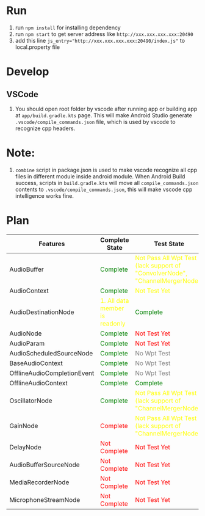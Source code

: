 # Run

1. run `npm install` for installing dependency
2. run `npm start` to get server address like `http://xxx.xxx.xxx.xxx:20490`
3. add this line `js_entry="http://xxx.xxx.xxx.xxx:20490/index.js"` to local.property file

# Develop

## VSCode

1. You should open root folder by vscode after running app or building app at `app/build.gradle.kts` page. This will make Android Studio generate `.vscode/compile_commands.json` file, which is used by vscode to recognize cpp headers.

# Note:

1. `combine` script in package.json is used to make vscode recognize all cpp files in different module inside android module. When Android Build success, scripts in `build.gradle.kts` will move all `compile_commands.json` contents to `.vscode/compile_commands.json`, this will make vscode cpp intelligence works fine.

# Plan

| Features                    | Complete State                                             | Test State                                                                                               |
| --------------------------- | ---------------------------------------------------------- | -------------------------------------------------------------------------------------------------------- |
| AudioBuffer                 | <font color="green">Complete</font>                        | <font color="yellow">Not Pass All Wpt Test (lack support of "ConvolverNode", "ChannelMergerNode")</font> |
| AudioContext                | <font color="green">Complete</font>                        | <font color="yellow">Not Test Yet</font>                                                                 |
| AudioDestinationNode        | <font color="yellow">1. All data member is readonly</font> | <font color="green">Complete</font>                                                                      |
| AudioNode                   | <font color="green">Complete</font>                        | <font color="red">Not Test Yet</font>                                                                    |
| AudioParam                  | <font color="green">Complete</font>                        | <font color="red">Not Test Yet</font>                                                                    |
| AudioScheduledSourceNode    | <font color="green">Complete</font>                        | <font color="grey">No Wpt Test</font>                                                                    |
| BaseAudioContext            | <font color="green">Complete</font>                        | <font color="grey">No Wpt Test</font>                                                                    |
| OfflineAudioCompletionEvent | <font color="green">Complete</font>                        | <font color="grey">No Wpt Test</font>                                                                    |
| OfflineAudioContext         | <font color="green">Complete</font>                        | <font color="green">Complete</font>                                                                      |
| OscillatorNode              | <font color="green">Complete</font>                        | <font color="yellow">Not Pass All Wpt Test (lack support of "ChannelMergerNode")</font>                  |
| GainNode                    | <font color="red">Complete</font>                          | <font color="yellow">Not Pass All Wpt Test (lack support of "ChannelMergerNode")</font>                  |
| DelayNode                   | <font color="red">Not Complete</font>                      | <font color="red">Not Test Yet</font>                                                                    |
| AudioBufferSourceNode       | <font color="red">Not Complete</font>                      | <font color="red">Not Test Yet</font>                                                                    |
| MediaRecorderNode           | <font color="red">Not Complete</font>                      | <font color="red">Not Test Yet</font>                                                                    |
| MicrophoneStreamNode        | <font color="red">Not Complete</font>                      | <font color="red">Not Test Yet</font>                                                                    |
